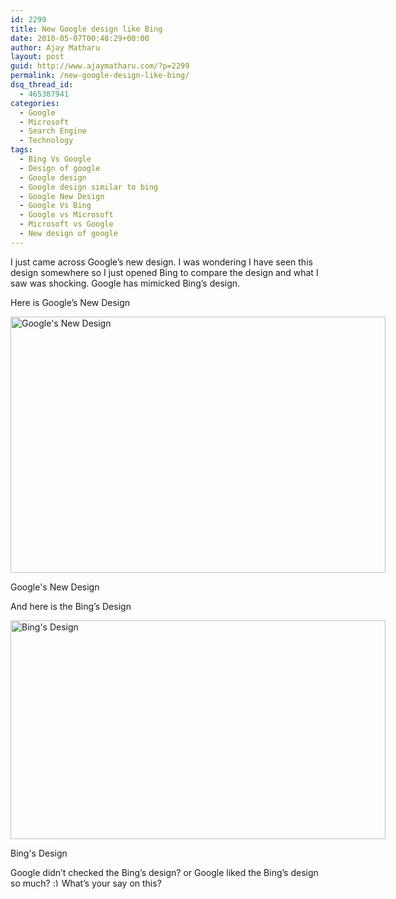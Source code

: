 ```yaml
---
id: 2299
title: New Google design like Bing
date: 2010-05-07T00:48:29+00:00
author: Ajay Matharu
layout: post
guid: http://www.ajaymatharu.com/?p=2299
permalink: /new-google-design-like-bing/
dsq_thread_id:
  - 465387941
categories:
  - Google
  - Microsoft
  - Search Engine
  - Technology
tags:
  - Bing Vs Google
  - Design of google
  - Google design
  - Google design similar to bing
  - Google New Design
  - Google Vs Bing
  - Google vs Microsoft
  - Microsoft vs Google
  - New design of google
---
```

I just came across Google&#8217;s new design. I was wondering I have seen this design somewhere so I just opened Bing to compare the design and what I saw was shocking. Google has mimicked Bing&#8217;s design. 

Here is Google&#8217;s New Design
  


<div id="attachment_2302" style="width: 610px" class="wp-caption aligncenter">
  <img src="http://www.ajaymatharu.com/wp-content/uploads/2010/05/Google2.png" alt="Google's New Design" title="Google's New Design" width="600" height="410" class="size-full wp-image-2302" srcset="http://www.ajaymatharu.com/wp-content/uploads/2010/05/Google2-300x205.png 300w, http://www.ajaymatharu.com/wp-content/uploads/2010/05/Google2.png 600w" sizes="(max-width: 600px) 100vw, 600px" />
  
  <p class="wp-caption-text">
    Google's New Design
  </p>
</div>

And here is the Bing&#8217;s Design
  


<div id="attachment_2303" style="width: 610px" class="wp-caption aligncenter">
  <img src="http://www.ajaymatharu.com/wp-content/uploads/2010/05/bing.png" alt="Bing&#039;s Design" title="Bing&#039;s Design" width="600" height="350" class="size-full wp-image-2303" srcset="http://www.ajaymatharu.com/wp-content/uploads/2010/05/bing-300x175.png 300w, http://www.ajaymatharu.com/wp-content/uploads/2010/05/bing.png 600w" sizes="(max-width: 600px) 100vw, 600px" />
  
  <p class="wp-caption-text">
    Bing's Design
  </p>
</div>

Google didn&#8217;t checked the Bing&#8217;s design? or Google liked the Bing&#8217;s design so much?  <img src="http://www.ajaymatharu.com/wp-includes/images/smilies/simple-smile.png" alt=":)" class="wp-smiley" style="height: 1em; max-height: 1em;" />What&#8217;s your say on this?